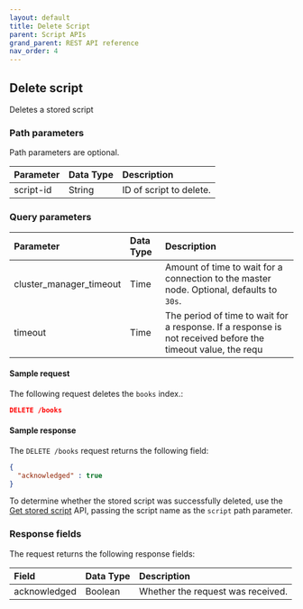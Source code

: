 ```yaml
---
layout: default
title: Delete Script
parent: Script APIs
grand_parent: REST API reference
nav_order: 4
---
```


## Delete script

Deletes a stored script

### Path parameters

Path parameters are optional. 

| Parameter | Data Type | Description | 
:--- | :--- | :---
| script-id | String | ID of script to delete. |

### Query parameters

| Parameter | Data Type | Description | 
:--- | :--- | :---
| cluster_manager_timeout | Time | Amount of time to wait for a connection to the master node. Optional, defaults to `30s`. |
| timeout | Time | The period of time to wait for a response. If a response is not received before the timeout value, the requ

#### Sample request

The following request deletes the `books` index.:

````json
DELETE /books
````

#### Sample response

The `DELETE /books` request returns the following field:

````json
{
  "acknowledged" : true
}
````

To determine whether the stored script was successfully deleted, use the [Get stored script]({{site.url}}{{site.baseurl}}/opensearch/rest-api/_script-apis/get-stored-script/) API, passing the script name as the `script` path parameter.

### Response fields

The <HTTP METHOD> <endpoint> request returns the following response fields:

| Field | Data Type | Description | 
:--- | :--- | :---
| acknowledged | Boolean | Whether the request was received. |